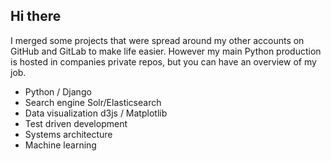 ## Hi there

I merged some projects that were spread around my other accounts on GitHub and GitLab to make life easier. However my main Python production is hosted in companies private repos, but you can have an overview of my job. 

  * Python / Django
  * Search engine Solr/Elasticsearch
  * Data visualization d3js / Matplotlib  
  * Test driven development
  * Systems architecture
  * Machine learning



<!--
**robson-koji/robson-koji** is a ✨ _special_ ✨ repository because its `README.md` (this file) appears on your GitHub profile.

Here are some ideas to get you started:

- 🔭 I’m currently working on ...
- 🌱 I’m currently learning ...
- 👯 I’m looking to collaborate on ...
- 🤔 I’m looking for help with ...
- 💬 Ask me about ...
- 📫 How to reach me: ...
- 😄 Pronouns: ...
- ⚡ Fun fact: ...
-->
